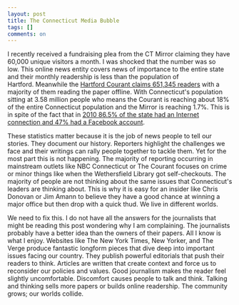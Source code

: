 ```yaml
---
layout: post
title: The Connecticut Media Bubble
tags: []
comments: on
---
```

I recently received a fundraising plea from the CT Mirror claiming they have 60,000 unique visitors a month. I was shocked that the number was so low. This online news entity covers news of importance to the entire state and their monthly readership is less than the population of Hartford. Meanwhile the <a href="http://trb365.com/pdfs/hartford_overview.pdf">Hartford Courant claims 651,345 readers</a> with a majority of them reading the paper offline. With Connecticut's population sitting at 3.58 million people who means the Courant is reaching about 18% of the entire Connecticut population and the Mirror is reaching 1.7%. This is in spite of the fact that in <a href="http://www.internetworldstats.com/unitedstates.htm#CT">2010 86.5% of the state had an Internet connection and 47% had a Facebook account</a>.

These statistics matter because it is the job of news people to tell our stories. They document our history. Reporters highlight the challenges we face and their writings can rally people together to tackle them. Yet for the most part this is not happening. The majority of reporting occurring in mainstream outlets like NBC Connecticut or The Courant focuses on crime or minor things like when the Wethersfield Library got self-checkouts. The majority of people are not thinking about the same issues that Connecticut's leaders are thinking about. This is why it is easy for an insider like Chris Donovan or Jim Amann to believe they have a good chance at winning a major office but then drop with a quick thud. We live in different worlds.

We need to fix this. I do not have all the answers for the journalists that might be reading this post wondering why I am complaining. The journalists probably have a better idea than the owners of their papers. All I know is what I enjoy. Websites like The New York Times, New Yorker, and The Verge produce fantastic longform pieces that dive deep into important issues facing our country. They publish powerful editorials that push their readers to think. Articles are written that create context and force us to reconsider our policies and values. Good journalism makes the reader feel slightly uncomfortable. Discomfort causes people to talk and think. Talking and thinking sells more papers or builds online readership. The community grows; our worlds collide.
